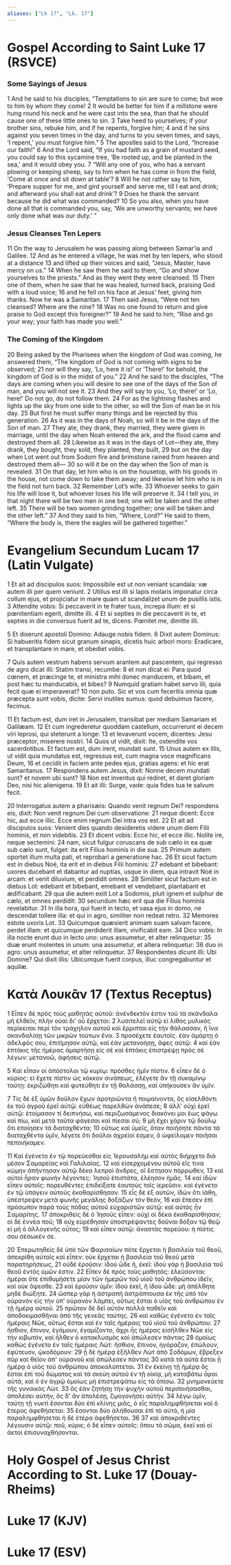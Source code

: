 ```yaml
---
aliases: ["Lk 17", "Lk. 17"]
---
```



# Gospel According to Saint Luke 17 (RSVCE)

### Some Sayings of Jesus
1 And he said to his disciples, “Temptations to sin are sure to come; but woe to him by whom they come!
2 It would be better for him if a millstone were hung round his neck and he were cast into the sea, than that he should cause one of these little ones to sin.
3 Take heed to yourselves; if your brother sins, rebuke him, and if he repents, forgive him;
4 and if he sins against you seven times in the day, and turns to you seven times, and says, ‘I repent,’ you must forgive him.”
5 The apostles said to the Lord, “Increase our faith!”
6 And the Lord said, “If you had faith as a grain of mustard seed, you could say to this sycamine tree, ‘Be rooted up, and be planted in the sea,’ and it would obey you.
7 “Will any one of you, who has a servant plowing or keeping sheep, say to him when he has come in from the field, ‘Come at once and sit down at table’?
8 Will he not rather say to him, ‘Prepare supper for me, and gird yourself and serve me, till I eat and drink; and afterward you shall eat and drink’?
9 Does he thank the servant because he did what was commanded?
10 So you also, when you have done all that is commanded you, say, ‘We are unworthy servants; we have only done what was our duty.’ ”
### Jesus Cleanses Ten Lepers
11 On the way to Jerusalem he was passing along between Samarʹia and Galilee.
12 And as he entered a village, he was met by ten lepers, who stood at a distance
13 and lifted up their voices and said, “Jesus, Master, have mercy on us.”
14 When he saw them he said to them, “Go and show yourselves to the priests.” And as they went they were cleansed.
15 Then one of them, when he saw that he was healed, turned back, praising God with a loud voice;
16 and he fell on his face at Jesus’ feet, giving him thanks. Now he was a Samaritan.
17 Then said Jesus, “Were not ten cleansed? Where are the nine?
18 Was no one found to return and give praise to God except this foreigner?”
19 And he said to him, “Rise and go your way; your faith has made you well.”
### The Coming of the Kingdom
20 Being asked by the Pharisees when the kingdom of God was coming, he answered them, “The kingdom of God is not coming with signs to be observed;
21 nor will they say, ‘Lo, here it is!’ or ‘There!’ for behold, the kingdom of God is in the midst of you.”
22 And he said to the disciples, “The days are coming when you will desire to see one of the days of the Son of man, and you will not see it.
23 And they will say to you, ‘Lo, there!’ or ‘Lo, here!’ Do not go, do not follow them.
24 For as the lightning flashes and lights up the sky from one side to the other, so will the Son of man be in his day.
25 But first he must suffer many things and be rejected by this generation.
26 As it was in the days of Noah, so will it be in the days of the Son of man.
27 They ate, they drank, they married, they were given in marriage, until the day when Noah entered the ark, and the flood came and destroyed them all.
28 Likewise as it was in the days of Lot—they ate, they drank, they bought, they sold, they planted, they built,
29 but on the day when Lot went out from Sodom fire and brimstone rained from heaven and destroyed them all—
30 so will it be on the day when the Son of man is revealed.
31 On that day, let him who is on the housetop, with his goods in the house, not come down to take them away; and likewise let him who is in the field not turn back.
32 Remember Lot’s wife.
33 Whoever seeks to gain his life will lose it, but whoever loses his life will preserve it.
34 I tell you, in that night there will be two men in one bed; one will be taken and the other left.
35 There will be two women grinding together; one will be taken and the other left.”
37 And they said to him, “Where, Lord?” He said to them, “Where the body is, there the eagles will be gathered together.”


# Evangelium Secundum Lucam 17 (Latin Vulgate)

1 Et ait ad discipulos suos: Impossibile est ut non veniant scandala: væ autem illi per quem veniunt.
2 Utilius est illi si lapis molaris imponatur circa collum ejus, et projiciatur in mare quam ut scandalizet unum de pusillis istis.
3 Attendite vobis: Si peccaverit in te frater tuus, increpa illum: et si pœnitentiam egerit, dimitte illi.
4 Et si septies in die peccaverit in te, et septies in die conversus fuerit ad te, dicens: Pœnitet me, dimitte illi.

5 Et dixerunt apostoli Domino: Adauge nobis fidem.
6 Dixit autem Dominus: Si habueritis fidem sicut granum sinapis, dicetis huic arbori moro: Eradicare, et transplantare in mare, et obediet vobis.

7 Quis autem vestrum habens servum arantem aut pascentem, qui regresso de agro dicat illi: Statim transi, recumbe:
8 et non dicat ei: Para quod cœnem, et præcinge te, et ministra mihi donec manducem, et bibam, et post hæc tu manducabis, et bibes?
9 Numquid gratiam habet servo illi, quia fecit quæ ei imperaverat?
10 non puto. Sic et vos cum feceritis omnia quæ præcepta sunt vobis, dicite: Servi inutiles sumus: quod debuimus facere, fecimus.

11 Et factum est, dum iret in Jerusalem, transibat per mediam Samariam et Galilæam.
12 Et cum ingrederetur quoddam castellum, occurrerunt ei decem viri leprosi, qui steterunt a longe:
13 et levaverunt vocem, dicentes: Jesu præceptor, miserere nostri.
14 Quos ut vidit, dixit: Ite, ostendite vos sacerdotibus. Et factum est, dum irent, mundati sunt.
15 Unus autem ex illis, ut vidit quia mundatus est, regressus est, cum magna voce magnificans Deum,
16 et cecidit in faciem ante pedes ejus, gratias agens: et hic erat Samaritanus.
17 Respondens autem Jesus, dixit: Nonne decem mundati sunt? et novem ubi sunt?
18 Non est inventus qui rediret, et daret gloriam Deo, nisi hic alienigena.
19 Et ait illi: Surge, vade: quia fides tua te salvum fecit.

20 Interrogatus autem a pharisæis: Quando venit regnum Dei? respondens eis, dixit: Non venit regnum Dei cum observatione:
21 neque dicent: Ecce hic, aut ecce illic. Ecce enim regnum Dei intra vos est.
22 Et ait ad discipulos suos: Venient dies quando desideretis videre unum diem Filii hominis, et non videbitis.
23 Et dicent vobis: Ecce hic, et ecce illic. Nolite ire, neque sectemini:
24 nam, sicut fulgur coruscans de sub cælo in ea quæ sub cælo sunt, fulget: ita erit Filius hominis in die sua.
25 Primum autem oportet illum multa pati, et reprobari a generatione hac.
26 Et sicut factum est in diebus Noë, ita erit et in diebus Filii hominis:
27 edebant et bibebant: uxores ducebant et dabantur ad nuptias, usque in diem, qua intravit Noë in arcam: et venit diluvium, et perdidit omnes.
28 Similiter sicut factum est in diebus Lot: edebant et bibebant, emebant et vendebant, plantabant et ædificabant:
29 qua die autem exiit Lot a Sodomis, pluit ignem et sulphur de cælo, et omnes perdidit:
30 secundum hæc erit qua die Filius hominis revelabitur.
31 In illa hora, qui fuerit in tecto, et vasa ejus in domo, ne descendat tollere illa: et qui in agro, similiter non redeat retro.
32 Memores estote uxoris Lot.
33 Quicumque quæsierit animam suam salvam facere, perdet illam: et quicumque perdiderit illam, vivificabit eam.
34 Dico vobis: In illa nocte erunt duo in lecto uno: unus assumetur, et alter relinquetur:
35 duæ erunt molentes in unum: una assumetur, et altera relinquetur:
36 duo in agro: unus assumetur, et alter relinquetur.
37 Respondentes dicunt illi: Ubi Domine? Qui dixit illis: Ubicumque fuerit corpus, illuc congregabuntur et aquilæ.


# Κατὰ Λουκᾶν 17 (Textus Receptus)

1 Εἶπεν δὲ πρὸς τοὺς μαθητὰς αὐτοῦ: ἀνένδεκτόν ἐστιν τοῦ τὰ σκάνδαλα μὴ ἐλθεῖν, πλὴν οὐαὶ δι' οὗ ἔρχεται:
2 λυσιτελεῖ αὐτῷ εἰ λίθος μυλικὸς περίκειται περὶ τὸν τράχηλον αὐτοῦ καὶ ἔρριπται εἰς τὴν θάλασσαν, ἢ ἵνα σκανδαλίσῃ τῶν μικρῶν τούτων ἕνα.
3 προσέχετε ἑαυτοῖς. ἐὰν ἁμάρτῃ ὁ ἀδελφός σου, ἐπιτίμησον αὐτῷ, καὶ ἐὰν μετανοήσῃ, ἄφες αὐτῷ:
4 καὶ ἐὰν ἑπτάκις τῆς ἡμέρας ἁμαρτήσῃ εἰς σὲ καὶ ἑπτάκις ἐπιστρέψῃ πρὸς σὲ λέγων: μετανοῶ, ἀφήσεις αὐτῷ.

5 Καὶ εἶπαν οἱ ἀπόστολοι τῷ κυρίῳ: πρόσθες ἡμῖν πίστιν.
6 εἶπεν δὲ ὁ κύριος: εἰ ἔχετε πίστιν ὡς κόκκον σινάπεως, ἐλέγετε ἂν τῇ συκαμίνῳ ταύτῃ: ἐκριζώθητι καὶ φυτεύθητι ἐν τῇ θαλάσσῃ, καὶ ὑπήκουσεν ἂν ὑμῖν.

7 Τίς δὲ ἐξ ὑμῶν δοῦλον ἔχων ἀροτριῶντα ἢ ποιμαίνοντα, ὃς εἰσελθόντι ἐκ τοῦ ἀγροῦ ἐρεῖ αὐτῷ: εὐθέως παρελθὼν ἀνάπεσε;
8 ἀλλ' οὐχὶ ἐρεῖ αὐτῷ: ἑτοίμασον τί δειπνήσω, καὶ περιζωσάμενος διακόνει μοι ἕως φάγω καὶ πίω, καὶ μετὰ ταῦτα φάγεσαι καὶ πίεσαι σύ;
9 μὴ ἔχει χάριν τῷ δούλῳ ὅτι ἐποίησεν τὰ διαταχθέντα;
10 οὕτως καὶ ὑμεῖς, ὅταν ποιήσητε πάντα τὰ διαταχθέντα ὑμῖν, λέγετε ὅτι δοῦλοι ἀχρεῖοί ἐσμεν, ὃ ὠφείλομεν ποιῆσαι πεποιήκαμεν.

11 Καὶ ἐγένετο ἐν τῷ πορεύεσθαι εἰς Ἰερουσαλὴμ καὶ αὐτὸς διήρχετο διὰ μέσον Σαμαρείας καὶ Γαλιλαίας.
12 καὶ εἰσερχομένου αὐτοῦ εἴς τινα κώμην ἀπήντησαν αὐτῷ δέκα λεπροὶ ἄνδρες, οἳ ἔστησαν πόρρωθεν,
13 καὶ αὐτοὶ ἦραν φωνὴν λέγοντες: Ἰησοῦ ἐπιστάτα, ἐλέησον ἡμᾶς.
14 καὶ ἰδὼν εἶπεν αὐτοῖς: πορευθέντες ἐπιδείξατε ἑαυτοὺς τοῖς ἱερεῦσιν. καὶ ἐγένετο ἐν τῷ ὑπάγειν αὐτοὺς ἐκαθαρίσθησαν.
15 εἷς δὲ ἐξ αὐτῶν, ἰδὼν ὅτι ἰάθη, ὑπέστρεψεν μετὰ φωνῆς μεγάλης δοξάζων τὸν θεόν,
16 καὶ ἔπεσεν ἐπὶ πρόσωπον παρὰ τοὺς πόδας αὐτοῦ εὐχαριστῶν αὐτῷ: καὶ αὐτὸς ἦν Σαμαρίτης.
17 ἀποκριθεὶς δὲ ὁ Ἰησοῦς εἶπεν: οὐχὶ οἱ δέκα ἐκαθαρίσθησαν; οἱ δὲ ἐννέα ποῦ;
18 οὐχ εὑρέθησαν ὑποστρέψαντες δοῦναι δόξαν τῷ θεῷ εἰ μὴ ὁ ἀλλογενὴς οὗτος;
19 καὶ εἶπεν αὐτῷ: ἀναστὰς πορεύου: ἡ πίστις σου σέσωκέν σε.

20 Ἐπερωτηθεὶς δὲ ὑπὸ τῶν Φαρισαίων πότε ἔρχεται ἡ βασιλεία τοῦ θεοῦ, ἀπεκρίθη αὐτοῖς καὶ εἶπεν: οὐκ ἔρχεται ἡ βασιλεία τοῦ θεοῦ μετὰ παρατηρήσεως,
21 οὐδὲ ἐροῦσιν: ἰδοὺ ὧδε ἤ, ἐκεῖ: ἰδοὺ γὰρ ἡ βασιλεία τοῦ θεοῦ ἐντὸς ὑμῶν ἐστιν.
22 Εἶπεν δὲ πρὸς τοὺς μαθητάς: ἐλεύσονται: ἡμέραι ὅτε ἐπιθυμήσετε μίαν τῶν ἡμερῶν τοῦ υἱοῦ τοῦ ἀνθρώπου ἰδεῖν, καὶ οὐκ ὄψεσθε.
23 καὶ ἐροῦσιν ὑμῖν: ἰδοὺ ἐκεῖ, ἤ ἰδοὺ ὧδε: μὴ ἀπέλθητε μηδὲ διώξητε.
24 ὥσπερ γὰρ ἡ ἀστραπὴ ἀστράπτουσα ἐκ τῆς ὑπὸ τὸν οὐρανὸν εἰς τὴν ὑπ' οὐρανὸν λάμπει, οὕτως ἔσται ὁ υἱὸς τοῦ ἀνθρώπου ἐν τῇ ἡμέρᾳ αὐτοῦ.
25 πρῶτον δὲ δεῖ αὐτὸν πολλὰ παθεῖν καὶ ἀποδοκιμασθῆναι ἀπὸ τῆς γενεᾶς ταύτης.
26 καὶ καθὼς ἐγένετο ἐν ταῖς ἡμέραις Νῶε, οὕτως ἔσται καὶ ἐν ταῖς ἡμέραις τοῦ υἱοῦ τοῦ ἀνθρώπου:
27 ἤσθιον, ἔπινον, ἐγάμουν, ἐγαμίζοντο, ἄχρι ἧς ἡμέρας εἰσῆλθεν Νῶε εἰς τὴν κιβωτόν, καὶ ἦλθεν ὁ κατακλυσμὸς καὶ ἀπώλεσεν πάντας
28 ὁμοίως καθὼς ἐγένετο ἐν ταῖς ἡμέραις Λώτ: ἤσθιον, ἔπινον, ἠγόραζον, ἐπώλουν, ἐφύτευον, ᾠκοδόμουν:
29 ᾗ δὲ ἡμέρᾳ ἐξῆλθεν Λὼτ ἀπὸ Σοδόμων, ἔβρεξεν πῦρ καὶ θεῖον ἀπ' οὐρανοῦ καὶ ἀπώλεσεν πάντας
30 κατὰ τὰ αὐτὰ ἔσται ᾗ ἡμέρᾳ ὁ υἱὸς τοῦ ἀνθρώπου ἀποκαλύπτεται.
31 ἐν ἐκείνῃ τῇ ἡμέρᾳ ὃς ἔσται ἐπὶ τοῦ δώματος καὶ τὰ σκεύη αὐτοῦ ἐν τῇ οἰκίᾳ, μὴ καταβάτω ἆραι αὐτά, καὶ ὁ ἐν ἀγρῷ ὁμοίως μὴ ἐπιστρεψάτω εἰς τὰ ὀπίσω.
32 μνημονεύετε τῆς γυναικὸς Λώτ.
33 ὃς ἐὰν ζητήσῃ τὴν ψυχὴν αὐτοῦ περιποιήσασθαι, ἀπολέσει αὐτήν, ὃς δ' ἂν ἀπολέσῃ, ζῳογονήσει αὐτήν.
34 λέγω ὑμῖν, ταύτῃ τῇ νυκτὶ ἔσονται δύο ἐπὶ κλίνης μιᾶς, ὁ εἷς παραλημφθήσεται καὶ ὁ ἕτερος ἀφεθήσεται:
35 ἔσονται δύο ἀλήθουσαι ἐπὶ τὸ αὐτό, ἡ μία παραλημφθήσεται ἡ δὲ ἑτέρα ἀφεθήσεται.
36 
37 καὶ ἀποκριθέντες λέγουσιν αὐτῷ: ποῦ, κύριε; ὁ δὲ εἶπεν αὐτοῖς: ὅπου τὸ σῶμα, ἐκεῖ καὶ οἱ ἀετοὶ ἐπισυναχθήσονται.


# Holy Gospel of Jesus Christ According to St. Luke 17 (Douay-Rheims)


# Luke 17 (KJV)


# Luke 17 (ESV)

